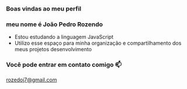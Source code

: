 ### Boas vindas ao meu perfil

### meu nome é João Pedro Rozendo

- Estou estudando a linguagem JavaScript 
- Utilizo esse espaço para minha organização e compartilhamento dos meus projetos desenvolvimento

### Você pode entrar em contato comigo 📫

rozedoj7@gmail.com 
